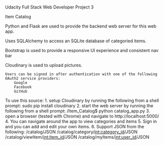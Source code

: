 Udacity Full Stack Web Developer Project 3

Item Catalog

Python and Flask are used to provide the backend web server for this web app.

Uses SQLAlchemy to access an SQLite database of categoried items.

Bootstrap is used to provide a responsive UI experience and consistent nav bar

Cloudinary is used to upload pictures.

    Users can be signed in after authentication with one of the following OAuth2 service providers:
        Google
        Facebook
        GitHub

To use this source:
    1. setup Cloudinary by running the following from a shell prompt:
        sudo pip install cloudinary
    2. start the web server by running the following from a shell prompt:
        /Item_Catalog$ python catalog_app.py
    3. open a browser (tested with Chrome) and navigate to 
        http://localhost:5000/
    4. You can navigate around the app to view categories and items
    5. Sign in and you can add and edit your own items.
    6. Support JSON from the following:
        /catalog/JSON
        /catalog/category/<int:category_id>/JSON
        /catalog/viewItem/<int:item_id>/JSON
        /catalog/myItems/<int:user_id>/JSON
